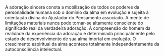 ﻿A adoração sincera conota a mobilização de todos os poderes da personalidade humana sob o domínio da alma em evolução e sujeita à orientação divina do Ajustador do Pensamento associado. A mente de limitações materiais nunca pode tornar-se altamente consciente do significado real da verdadeira adoração. A compreensão do homem da realidade da experiência da adoração é determinada principalmente pelo estado de desenvolvimento de sua alma imortal em evolução. O crescimento espiritual da alma acontece totalmente independentemente da autoconsciência intelectual.